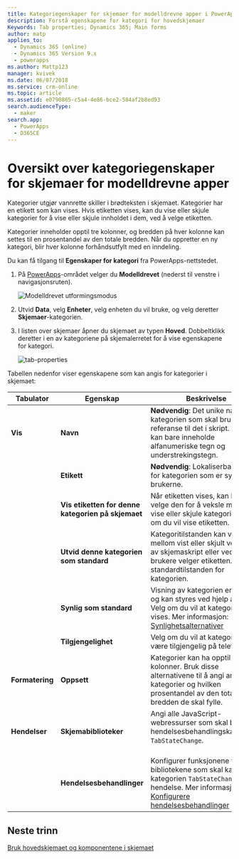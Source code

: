 ```yaml
---
title: Kategoriegenskaper for skjemaer for modelldrevne apper i PowerApps | MicrosoftDocs
description: Forstå egenskapene for kategori for hovedskjemaer
Keywords: Tab properties; Dynamics 365; Main forms
author: matp
applies_to:
  - Dynamics 365 (online)
  - Dynamics 365 Version 9.x
  - powerapps
ms.author: Mattp123
manager: kvivek
ms.date: 06/07/2018
ms.service: crm-online
ms.topic: article
ms.assetid: e0790865-c5a4-4e86-bce2-584af2b8ed93
search.audienceType:
  - maker
search.app:
  - PowerApps
  - D365CE
---
```

# <a name="tab-properties-for-model-driven-app-forms-overview"></a>Oversikt over kategoriegenskaper for skjemaer for modelldrevne apper

 Kategorier utgjør vannrette skiller i brødteksten i skjemaet. Kategorier har en etikett som kan vises. Hvis etiketten vises, kan du vise eller skjule kategorier for å vise eller skjule innholdet i dem, ved å velge etiketten.  
  
 Kategorier inneholder opptil tre kolonner, og bredden på hver kolonne kan settes til en prosentandel av den totale bredden. Når du oppretter en ny kategori, blir hver kolonne forhåndsutfylt med en inndeling.  

Du kan få tilgang til **Egenskaper for kategori** fra PowerApps-nettstedet. 
1.  På [PowerApps](https://web.powerapps.com/?utm_source=padocs&utm_medium=linkinadoc&utm_campaign=referralsfromdoc)-området velger du **Modelldrevet** (nederst til venstre i navigasjonsruten).  

     ![Modelldrevet utformingsmodus](media/model-driven-switch.png)

2.  Utvid **Data**, velg **Enheter**, velg enheten du vil bruke, og velg deretter **Skjemaer**-kategorien.  

3.  I listen over skjemaer åpner du skjemaet av typen **Hoved**. Dobbeltklikk deretter i en av kategoriene på skjemalerretet for å vise egenskapene for kategori.

    ![tab-properties](media/tab-properties.png)
  
 Tabellen nedenfor viser egenskapene som kan angis for kategorier i skjemaet:
  
|Tabulator|Egenskap|Beskrivelse|  
|---------|--------------|-----------------|  
|**Vis**|**Navn**|**Nødvendig**: Det unike navnet for kategorien som skal brukes ved referanse til det i skript. Navnet kan bare inneholde alfanumeriske tegn og understrekingstegn.|  
||**Etikett**|**Nødvendig**: Lokaliserbar etikett for kategorien som er synlig for brukerne.|  
||**Vis etiketten for denne kategorien på skjemaet**|Når etiketten vises, kan brukere velge den for å veksle mellom å vise eller skjule kategorien. Velg om du vil vise etiketten.|  
||**Utvid denne kategorien som standard**|Kategoritilstanden kan veksle mellom vist eller skjult ved hjelp av skjemaskript eller ved at brukere velger etiketten. Velg standardtilstanden for kategorien.|  
||**Synlig som standard**|Visning av kategorien er valgfritt og kan styres ved hjelp av skript. Velg om du vil at kategorien skal vises. Mer informasjon: [Synlighetsalternativer](visibility-options-legacy.md)|  
||**Tilgjengelighet**|Velg om du vil at kategorien skal være tilgjengelig på telefonen.|  
|**Formatering**|**Oppsett**|Kategorier kan ha opptil tre kolonner. Bruk disse alternativene til å angi antallet kategorier og hvilken prosentandel av den totale bredden de skal fylle.|  
|**Hendelser**|**Skjemabiblioteker**|Angi alle JavaScript-webressurser som skal brukes i hendelsesbehandlingskategorien `TabStateChange`.<br /><br />|  
||**Hendelsesbehandlinger**|Konfigurer funksjonene fra bibliotekene som skal kalles for kategorien `TabStateChange`-hendelse. Mer informasjon: [Konfigurere hendelsesbehandlinger](configure-event-handlers-legacy.md)|  
  
## <a name="next-steps"></a>Neste trinn

[Bruk hovedskjemaet og komponentene i skjemaet](use-main-form-and-components.md)
